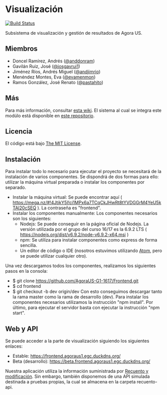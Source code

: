 # Visualización
[![Build Status](https://travis-ci.org/AgoraUS-G1-1617/Frontend.svg?branch=master)](https://travis-ci.org/AgoraUS-G1-1617/Frontend)

Subsistema de visualización y gestión de resultados de Agora US.

## Miembros
* Doncel Ramírez, Andrés ([@anddonram](http://github.com/anddonram))
* Gavilán Ruiz, José ([@josgavrui1](http://github.com/josgavrui1))
* Jiménez Ríos, Andrés Miguel ([@andjimrio](http://github.com/andjimrio))
* Menéndez Montes, Eva ([@evamenmon](http://github.com/evamenmon))
* Ramos González, José Renato ([@pastahito](http://github.com/pastahito))

## Más
Para más información, consultar [esta wiki](https://1984.lsi.us.es/wiki-egc/index.php/Frontend_y_visualizaci%C3%B3n_de_resultados_1617).
El sistema al cual se integra este modúlo está disponible en [este repositorio](https://github.com/ManuelLR/continuous-delivery-integration).

## Licencia
El código está bajo [The MIT License](https://github.com/AgoraUS-G1-1617/Frontend/blob/dev/LICENSE).

## Instalación
Para instalar todo lo necesario para ejecutar el proyecto se necesitará de la instalación de varios componentes. Se dispondrá de dos formas para ello: utilizar la máquina virtual preparada o instalar los componentes por separado.

* Instalar la máquina virtual: Se puede encontrar aquí ( https://mega.nz/#!4JtikY5I!ci1MPx6a7TCqCkJHwRt8tYVDGGrM4YeU5kTAI20cSEQ ). La contraseña es "frontend".
* Instalar los componentes manualmente: Los componentes necesarios son los siguientes:
  - Nodejs: Se puede conseguir en la página oficial de Nodejs. La versión utilizada por el grupo del curso 16/17 es la 6.9.2 LTS ( https://nodejs.org/dist/v6.9.2/node-v6.9.2-x64.msi )
  - npm: Se utiliza para instalar componentes como express de forma sencilla.
  - Un editor de código o IDE (nosotros estuvimos utilizando [Atom](https://atom.io/), pero se puede utilizar cualquier otro).

Una vez descargamos todos los componentes, realizamos los siguientes pasos en la consola:
- $ git clone https://github.com/AgoraUS-G1-1617/Frontend.git
- $ cd frontend
- $ git checkout -b dev origin/dev
Con esto conseguimos descargar tanto la rama master como la rama de desarrollo (dev).
Para instalar los componentes necesarios utilizamos la instrucción "npm install".
Por último, para ejecutar el servidor basta con ejecutar la instrucción "npm start".

## Web y API

Se puede acceder a la parte de visualización siguiendo los siguientes enlaces:

- Estable: https://frontend.agoraus1.egc.duckdns.org/
- Beta (desarrollo): https://beta.frontend.agoraus1.egc.duckdns.org/

Nuestra aplicación utiliza la información suministrada por [Recuento y modificación](https://github.com/AgoraUS-G1-1617/Recuento-y-modificacion). Sin embargo, también disponemos de una API simulada destinada a pruebas propias, la cual se almacena en la carpeta recuento-api.
